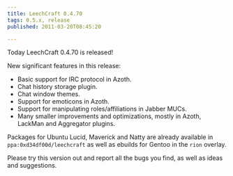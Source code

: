 ```yaml
---
title: LeechCraft 0.4.70
tags: 0.5.x, release
published: 2011-03-20T08:45:20

---
```


Today LeechCraft 0.4.70 is released!

New significant features in this release:

- Basic support for IRC protocol in Azoth.
- Chat history storage plugin.
- Chat window themes.
- Support for emoticons in Azoth.
- Support for manipulating roles/affiliations in Jabber MUCs.
- Many smaller improvements and optimizations, mostly in Azoth,
  LackMan and Aggregator plugins.

Packages for Ubuntu Lucid, Maverick and Natty are already available in
`ppa:0xd34df00d/leechcraft` as well as ebuilds for Gentoo in the `rion`
overlay.

Please try this version out and report all the bugs you find, as well as
ideas and suggestions.

